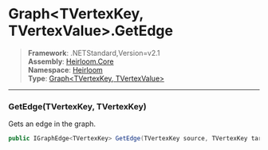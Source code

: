 # Graph\<TVertexKey, TVertexValue>.GetEdge

> **Framework**: .NETStandard,Version=v2.1  
> **Assembly**: [Heirloom.Core][0]  
> **Namespace**: [Heirloom][0]  
> **Type**: [Graph\<TVertexKey, TVertexValue>][1]  

--------------------------------------------------------------------------------

### GetEdge(TVertexKey, TVertexKey)

Gets an edge in the graph.

```cs
public IGraphEdge<TVertexKey> GetEdge(TVertexKey source, TVertexKey target)
```

[0]: ..\Heirloom.Core.md
[1]: Heirloom.Graph[TVertexKey,TVertexValue].md
